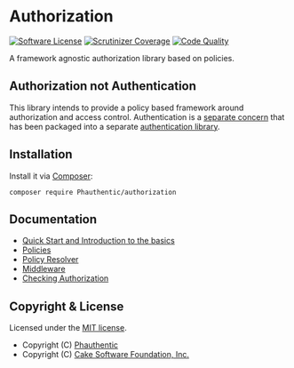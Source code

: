 # Authorization

[![Software License](https://img.shields.io/badge/license-MIT-brightgreen.svg?style=flat-square)](LICENSE)
[![Scrutinizer Coverage](https://img.shields.io/scrutinizer/coverage/g/Phauthentic/authorization/master.svg?style=flat-square)](https://scrutinizer-ci.com/g/Phauthentic/authorization/)
[![Code Quality](https://img.shields.io/scrutinizer/g/Phauthentic/authorization/master.svg?style=flat-square)](https://scrutinizer-ci.com/g/Phauthentic/authorization/)

A framework agnostic authorization library based on policies.

## Authorization not Authentication

This library intends to provide a policy based framework around authorization and access
control. Authentication is a [separate concern](https://en.wikipedia.org/wiki/Separation_of_concerns) that has been
packaged into a separate [authentication library](https://github.com/Phauthentic/authentication).

## Installation

Install it via [Composer](http://getcomposer.org):

```
composer require Phauthentic/authorization
```

## Documentation

 * [Quick Start and Introduction to the basics](docs/Quick-start-and-introduction.md)
 * [Policies](docs/Policies.md)
 * [Policy Resolver](docs/Policy-Resolvers.md)
 * [Middleware](docs/Middleware.md)
 * [Checking Authorization](docs/Checking-Authorization.md)

## Copyright & License

Licensed under the [MIT license](LICENSE.txt).

* Copyright (C) [Phauthentic](https://github.com/Phauthentic)
* Copyright (C) [Cake Software Foundation, Inc.](https://cakefoundation.org)
